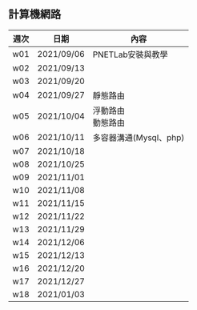 ## 計算機網路
週次 | 日期 | 內容
----|------|-------
w01 | 2021/09/06 | PNETLab安裝與教學
w02 | 2021/09/13 | 
w03 | 2021/09/20 | 
w04 | 2021/09/27 | 靜態路由
w05 | 2021/10/04 | 浮動路由<br>動態路由 
w06 | 2021/10/11 | 多容器溝通(Mysql、php)
w07 | 2021/10/18 | 
w08 | 2021/10/25 | 
w09 | 2021/11/01 | 
w10 | 2021/11/08 | 
w11 | 2021/11/15 | 
w12 | 2021/11/22 | 
w13 | 2021/11/29 | 
w14 | 2021/12/06 | 
w15 | 2021/12/13 | 
w16 | 2021/12/20 | 
w17 | 2021/12/27 | 
w18 | 2021/01/03 | 